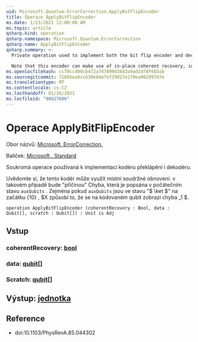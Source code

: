 ```yaml
---
uid: Microsoft.Quantum.ErrorCorrection.ApplyBitFlipEncoder
title: Operace ApplyBitFlipEncoder
ms.date: 1/23/2021 12:00:00 AM
ms.topic: article
qsharp.kind: operation
qsharp.namespace: Microsoft.Quantum.ErrorCorrection
qsharp.name: ApplyBitFlipEncoder
qsharp.summary: >-
  Private operation used to implement both the bit flip encoder and decoder.

  Note that this encoder can make use of in-place coherent recovery, in which case it will "cause" the error described by the initial state of `auxQubits`. In particular, if `auxQubits` are initially in the state $\ket{10}$, this will cause an $X_1$ error on the encoded qubit.
ms.openlocfilehash: cc70cc409cb472a747899838d3a9ad2d78f6b5ab
ms.sourcegitcommit: 71605ea9cc630e84e7ef29027e1f0ea06299747e
ms.translationtype: MT
ms.contentlocale: cs-CZ
ms.lasthandoff: 01/26/2021
ms.locfileid: "98827696"
---
```

# <a name="applybitflipencoder-operation"></a>Operace ApplyBitFlipEncoder

Obor názvů: [Microsoft. ErrorCorrection.](xref:Microsoft.Quantum.ErrorCorrection)

Balíček: [Microsoft.. Standard](https://nuget.org/packages/Microsoft.Quantum.Standard)


Soukromá operace používaná k implementaci kodéru překlápění i dekodéru.

Uvědomte si, že tento kodér může využít místní soudržné obnovení. v takovém případě bude "příčinou" Chyba, která je popsána v počátečním stavu `auxQubits` .
Zejména pokud `auxQubits` jsou ve stavu "$ \ket $" na začátku {10} , $X způsobí to, že se na kódovaném qubit zobrazí chyba _1 $.

```qsharp
operation ApplyBitFlipEncoder (coherentRecovery : Bool, data : Qubit[], scratch : Qubit[]) : Unit is Adj
```


## <a name="input"></a>Vstup

### <a name="coherentrecovery--bool"></a>coherentRecovery: [bool](xref:microsoft.quantum.lang-ref.bool)




### <a name="data--qubit"></a>data: [qubit](xref:microsoft.quantum.lang-ref.qubit)[]




### <a name="scratch--qubit"></a>Scratch: [qubit](xref:microsoft.quantum.lang-ref.qubit)[]





## <a name="output--unit"></a>Výstup: [jednotka](xref:microsoft.quantum.lang-ref.unit)



## <a name="references"></a>Reference

- doi:10.1103/PhysRevA.85.044302